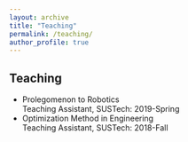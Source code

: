 ```yaml
---
layout: archive
title: "Teaching"
permalink: /teaching/
author_profile: true
---
```



Teaching
------
* Prolegomenon to Robotics<br/>Teaching Assistant, SUSTech: 2019-Spring
* Optimization Method in Engineering<br/>Teaching Assistant, SUSTech: 2018-Fall


